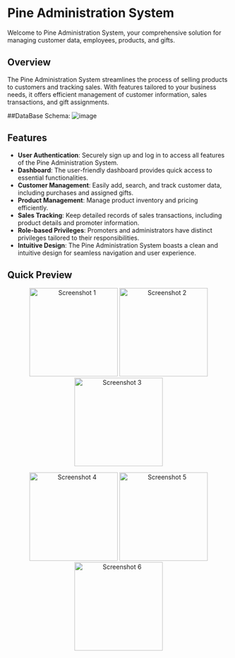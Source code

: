# Pine Administration System

Welcome to Pine Administration System, your comprehensive solution for managing customer data, employees, products, and gifts.

## Overview

The Pine Administration System streamlines the process of selling products to customers and tracking sales. With features tailored to your business needs, it offers efficient management of customer information, sales transactions, and gift assignments.

##DataBase Schema:
![image](https://github.com/ZaidZitawi/Pine-Administration-System/assets/111902956/88d75338-66c9-4520-aaaf-12bafabf6b55)

## Features

- **User Authentication**: Securely sign up and log in to access all features of the Pine Administration System.
- **Dashboard**: The user-friendly dashboard provides quick access to essential functionalities.
- **Customer Management**: Easily add, search, and track customer data, including purchases and assigned gifts.
- **Product Management**: Manage product inventory and pricing efficiently.
- **Sales Tracking**: Keep detailed records of sales transactions, including product details and promoter information.
- **Role-based Privileges**: Promoters and administrators have distinct privileges tailored to their responsibilities.
- **Intuitive Design**: The Pine Administration System boasts a clean and intuitive design for seamless navigation and user experience.

## Quick Preview
<p align="center">
  <img src="https://example.com/pine_system/screenshot1.png" width="200" alt="Screenshot 1">
  <img src="https://example.com/pine_system/screenshot2.png" width="200" alt="Screenshot 2">
  <img src="https://example.com/pine_system/screenshot3.png" width="200" alt="Screenshot 3">
</p>

<p align="center">
  <img src="https://example.com/pine_system/screenshot4.png" width="200" alt="Screenshot 4">
  <img src="https://example.com/pine_system/screenshot5.png" width="200" alt="Screenshot 5">
  <img src="https://example.com/pine_system/screenshot6.png" width="200" alt="Screenshot 6">
</p>
